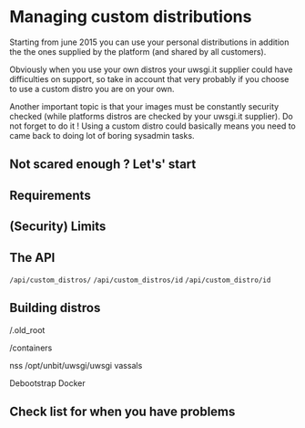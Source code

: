 Managing custom distributions
=============================

Starting from june 2015 you can use your personal distributions in addition
the the ones supplied by the platform (and shared by all customers).

Obviously when you use your own distros your uwsgi.it supplier could have difficulties
on support, so take in account that very probably if you choose to use a custom distro you are on your own.

Another important topic is that your images must be constantly security checked (while platforms distros are checked by your uwsgi.it supplier). Do not forget to do it ! Using a custom distro could basically means you need to came back to doing lot of boring sysadmin tasks.

Not scared enough ? Let's' start
--------------------------------

Requirements
------------

(Security) Limits
-----------------

The API
-------

```/api/custom_distros/```
```/api/custom_distros/id```
```/api/custom_distro/id```

Building distros
----------------

/.old_root

/containers

nss
/opt/unbit/uwsgi/uwsgi
vassals

Debootstrap
Docker

Check list for when you have problems
-------------------------------------
